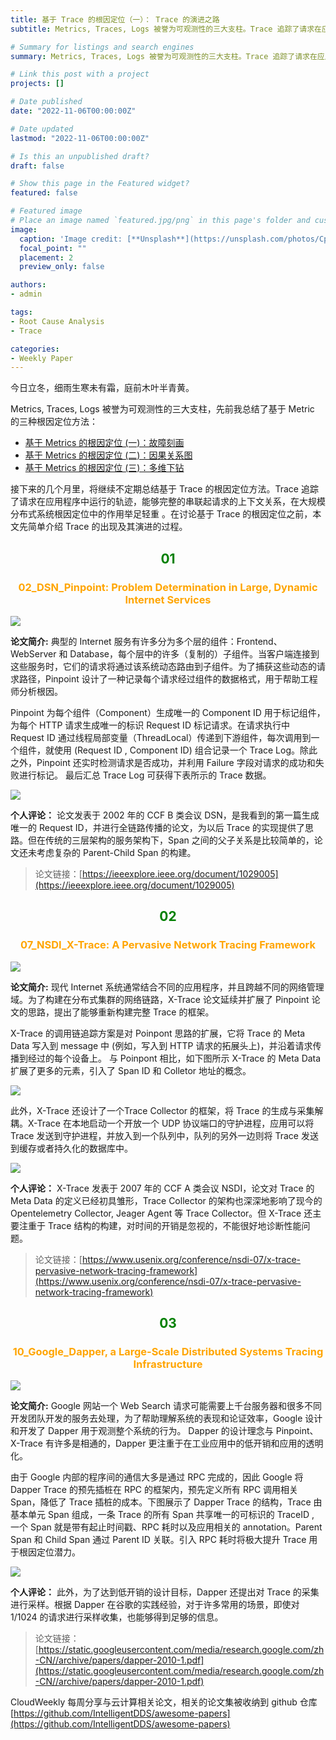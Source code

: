 ```yaml
---
title: 基于 Trace 的根因定位（一）： Trace 的演进之路
subtitle: Metrics, Traces, Logs 被誉为可观测性的三大支柱。Trace 追踪了请求在应用程序中运行的轨迹，能够完整的串联起请求的上下文关系，在大规模分布式系统根因定位中的作用举足轻重 。在讨论 Trace 的根因定位之前，本文先介绍 Trace 的出现及其演进的过程。

# Summary for listings and search engines
summary: Metrics, Traces, Logs 被誉为可观测性的三大支柱。Trace 追踪了请求在应用程序中运行的轨迹，能够完整的串联起请求的上下文关系，在大规模分布式系统根因定位中的作用举足轻重 。在讨论 Trace 的根因定位之前，本文先介绍 Trace 的出现及其演进的过程。

# Link this post with a project
projects: []

# Date published
date: "2022-11-06T00:00:00Z"

# Date updated
lastmod: "2022-11-06T00:00:00Z"

# Is this an unpublished draft?
draft: false

# Show this page in the Featured widget?
featured: false

# Featured image
# Place an image named `featured.jpg/png` in this page's folder and customize its options here.
image:
  caption: 'Image credit: [**Unsplash**](https://unsplash.com/photos/CpkOjOcXdUY)'
  focal_point: ""
  placement: 2
  preview_only: false

authors:
- admin

tags:
- Root Cause Analysis
- Trace

categories:
- Weekly Paper
---
```


今日立冬，细雨生寒未有霜，庭前木叶半青黄。

Metrics, Traces, Logs 被誉为可观测性的三大支柱，先前我总结了基于 Metric 的三种根因定位方法：

- [基于 Metrics 的根因定位 (一)：故障刻画](https://yuxiaoba.github.io/post/metric_based_rca_1/)
- [基于 Metrics 的根因定位 (二)：因果关系图](https://yuxiaoba.github.io/post/metric_based_rca_2/) 
- [基于 Metrics 的根因定位 (三)：多维下钻](https://yuxiaoba.github.io/post/metric_based_rca_3/) 

接下来的几个月里，将继续不定期总结基于 Trace 的根因定位方法。Trace 追踪了请求在应用程序中运行的轨迹，能够完整的串联起请求的上下文关系，在大规模分布式系统根因定位中的作用举足轻重 。在讨论基于 Trace 的根因定位之前，本文先简单介绍 Trace 的出现及其演进的过程。


## <center> <font color=#00800>01</font></center>

### <center><font color=#FFA500>02_DSN_Pinpoint: Problem Determination in Large, Dynamic Internet Services</font></center>

![](./pinpoint.jpg)

**论文简介:** 典型的 Internet 服务有许多分为多个层的组件：Frontend、WebServer 和 Database，每个层中的许多（复制的）子组件。当客户端连接到这些服务时，它们的请求将通过该系统动态路由到子组件。为了捕获这些动态的请求路径，Pinpoint 设计了一种记录每个请求经过组件的数据格式，用于帮助工程师分析根因。

Pinpoint 为每个组件（Component）生成唯一的 Component ID 用于标记组件，为每个 HTTP 请求生成唯一的标识 Request ID 标记请求。在请求执行中 Request ID 通过线程局部变量（ThreadLocal）传递到下游组件，每次调用到一个组件，就使用 (Request ID , Component ID) 组合记录一个 Trace Log。除此之外，Pinpoint 还实时检测请求是否成功，并利用 Failure 字段对请求的成功和失败进行标记。 最后汇总 Trace Log 可获得下表所示的 Trace 数据。

![](./pinpoint2.jpg)

**个人评论：** 论文发表于 2002 年的 CCF B 类会议 DSN，是我看到的第一篇生成唯一的 Request ID，并进行全链路传播的论文，为以后 Trace 的实现提供了思路。但在传统的三层架构的服务架构下，Span 之间的父子关系是比较简单的，论文还未考虑复杂的 Parent-Child Span 的构建。

> 论文链接：[https://ieeexplore.ieee.org/document/1029005](https://ieeexplore.ieee.org/document/1029005)


## <center> <font color=#00800>02</font></center>

### <center><font color=#FFA500>07_NSDI_X-Trace: A Pervasive Network Tracing Framework</font></center>

![](./xtrace.jpg)

**论文简介:** 现代 Internet 系统通常结合不同的应用程序，并且跨越不同的网络管理域。为了构建在分布式集群的网络链路，X-Trace 论文延续并扩展了 Pinpoint 论文的思路，提出了能够重新构建完整 Trace 的框架。

X-Trace 的调用链追踪方案是对 Poinpont 思路的扩展，它将 Trace 的 Meta Data 写入到 message 中 (例如，写入到 HTTP 请求的拓展头上)，并沿着请求传播到经过的每个设备上。 与 Poinpont 相比，如下图所示 X-Trace 的 Meta Data 扩展了更多的元素，引入了 Span ID 和 Colletor 地址的概念。

![](./xtrace2.jpg)

 此外，X-Trace 还设计了一个Trace Collector 的框架，将 Trace 的生成与采集解耦。X-Trace 在本地启动一个开放一个 UDP 协议端口的守护进程，应用可以将 Trace 发送到守护进程，并放入到一个队列中，队列的另外一边则将 Trace 发送到缓存或者持久化的数据库中。

 ![](./xtrace3.jpg)

**个人评论：** X-Trace 发表于 2007 年的 CCF A 类会议 NSDI，论文对 Trace 的 Meta Data 的定义已经初具雏形，Trace Collector 的架构也深深地影响了现今的 Opentelemetry Collector, Jeager Agent 等 Trace Collector。但 X-Trace  还主要注重于 Trace 结构的构建，对时间的开销是忽视的，不能很好地诊断性能问题。

> 论文链接：[https://www.usenix.org/conference/nsdi-07/x-trace-pervasive-network-tracing-framework](https://www.usenix.org/conference/nsdi-07/x-trace-pervasive-network-tracing-framework)


## <center> <font color=#00800>03</font></center>

### <center><font color=#FFA500>10_Google_Dapper, a Large-Scale Distributed Systems Tracing Infrastructure</font></center>

![](./dapper.jpg)

**论文简介:** Google 网站一个 Web Search 请求可能需要上千台服务器和很多不同开发团队开发的服务去处理，为了帮助理解系统的表现和论证效率，Google 设计和开发了 Dapper 用于观测整个系统的行为。 Dapper 的设计理念与 Pinpoint、 X-Trace 有许多是相通的，Dapper 更注重于在工业应用中的低开销和应用的透明化。

由于 Google 内部的程序间的通信大多是通过 RPC 完成的，因此 Google 将 Dapper Trace 的预先插桩在 RPC 的框架内，预先定义所有 RPC 调用相关 Span，降低了 Trace 插桩的成本。下图展示了 Dapper Trace 的结构，Trace 由基本单元 Span 组成，一条 Trace 的所有 Span 共享唯一的可标识的 TraceID , 一个 Span 就是带有起止时间戳、RPC 耗时以及应用相关的 annotation。Parent Span 和 Child Span 通过 Parent ID 关联。引入 RPC 耗时将极大提升 Trace 用于根因定位潜力。

![](./dapper1.jpg) 

**个人评论：**     此外，为了达到低开销的设计目标，Dapper 还提出对 Trace 的采集进行采样。根据 Dapper 在谷歌的实践经验，对于许多常用的场景，即使对 1/1024 的请求进行采样收集，也能够得到足够的信息。

> 论文链接：[https://static.googleusercontent.com/media/research.google.com/zh-CN//archive/papers/dapper-2010-1.pdf](https://static.googleusercontent.com/media/research.google.com/zh-CN//archive/papers/dapper-2010-1.pdf)



CloudWeekly 每周分享与云计算相关论文，相关的论文集被收纳到 github 仓库 [https://github.com/IntelligentDDS/awesome-papers](https://github.com/IntelligentDDS/awesome-papers)